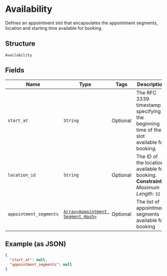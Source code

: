 
# Availability

Defines an appointment slot that encapsulates the appointment segments, location and starting time available for booking.

## Structure

`Availability`

## Fields

| Name | Type | Tags | Description |
|  --- | --- | --- | --- |
| `start_at` | `String` | Optional | The RFC 3339 timestamp specifying the beginning time of the slot available for booking. |
| `location_id` | `String` | Optional | The ID of the location available for booking.<br>**Constraints**: *Maximum Length*: `32` |
| `appointment_segments` | [`Array<Appointment Segment Hash>`](../../doc/models/appointment-segment.md) | Optional | The list of appointment segments available for booking |

## Example (as JSON)

```json
{
  "start_at": null,
  "appointment_segments": null
}
```

